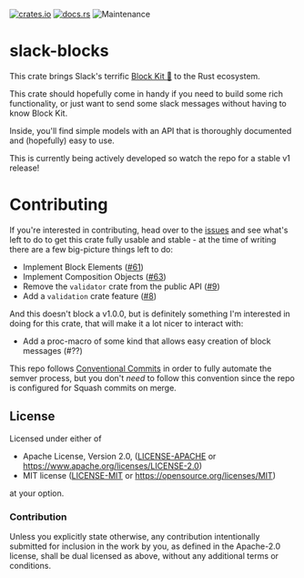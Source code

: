 [![crates.io](https://img.shields.io/crates/v/slack-blocks.svg)](https://crates.io/crates/slack-blocks)
[![docs.rs](https://docs.rs/slack-blocks/badge.svg)](https://docs.rs/slack-blocks/latest)
![Maintenance](https://img.shields.io/badge/maintenance-activly--developed-brightgreen.svg)

# slack-blocks

This crate brings Slack's terrific [Block Kit 🔗] to
the Rust ecosystem.

This crate should hopefully come in handy if you need to
build some rich functionality, or just want to send some
slack messages without having to know Block Kit.

Inside, you'll find simple models with an API that is
thoroughly documented and (hopefully) easy to use.

This is currently being actively developed so watch the repo for a
stable v1 release!

[Block Kit 🔗]: https://api.slack.com/block-kit

# Contributing

If you're interested in contributing, head over to the [issues] and see what's left to
do to get this crate fully usable and stable - at the time of writing there are a few
big-picture things left to do:

- Implement Block Elements ([#61](https://github.com/cakekindel/slack-blocks-rs/issues/61))
- Implement Composition Objects ([#63](https://github.com/cakekindel/slack-blocks-rs/issues/63))
- Remove the `validator` crate from the public API ([#9](https://github.com/cakekindel/slack-blocks-rs/issues/9))
- Add a `validation` crate feature ([#8](https://github.com/cakekindel/slack-blocks-rs/issues/8))

And this doesn't block a v1.0.0, but is definitely something I'm interested in doing for this crate,
that will make it a lot nicer to interact with:
- Add a proc-macro of some kind that allows easy creation of block messages (#??)

This repo follows [Conventional Commits] in order to fully automate the semver process,
but you don't _need_ to follow this convention since the repo is configured for Squash
commits on merge.

[issues]: https://github.com/cakekindel/slack-blocks-rs/issues/
[Conventional Commits]: https://www.conventionalcommits.org/en/v1.0.0/

## License

Licensed under either of

* Apache License, Version 2.0, ([LICENSE-APACHE](LICENSE-APACHE) or https://www.apache.org/licenses/LICENSE-2.0)
* MIT license ([LICENSE-MIT](LICENSE-MIT) or https://opensource.org/licenses/MIT)

at your option.

### Contribution

Unless you explicitly state otherwise, any contribution intentionally
submitted for inclusion in the work by you, as defined in the Apache-2.0
license, shall be dual licensed as above, without any additional terms or
conditions.
